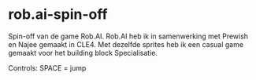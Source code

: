 # rob.ai-spin-off
Spin-off van de game Rob.AI. Rob.AI heb ik in samenwerking met Prewish en Najee gemaakt in CLE4. Met dezelfde sprites heb ik een casual game gemaakt voor het building block Specialisatie.

Controls:
SPACE = jump
